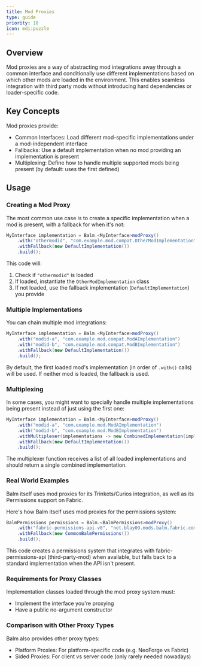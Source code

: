 ```yaml
---
title: Mod Proxies
type: guide
priority: 10
icon: mdi:puzzle
---
```


## Overview

Mod proxies are a way of abstracting mod integrations away through a common interface and conditionally use different implementations based on which other mods are loaded in the environment. This enables seamless integration with third party mods without introducing hard dependencies or loader-specific code.

## Key Concepts

Mod proxies provide:

- Common Interfaces: Load different mod-specific implementations under a mod-independent interface
- Fallbacks: Use a default implementation when no mod providing an implementation is present
- Multiplexing: Define how to handle multiple supported mods being present (by default: uses the first defined)

## Usage

### Creating a Mod Proxy

The most common use case is to create a specific implementation when a mod is present, with a fallback for when it's not:

```java
MyInterface implementation = Balm.<MyInterface>modProxy()
    .with("othermodid", "com.example.mod.compat.OtherModImplementation")
    .withFallback(new DefaultImplementation())
    .build();
```

This code will:

1. Check if `"othermodid"` is loaded
2. If loaded, instantiate the `OtherModImplementation` class
3. If not loaded, use the fallback implementation (`DefaultImplementation`) you provide

### Multiple Implementations

You can chain multiple mod integrations:

```java
MyInterface implementation = Balm.<MyInterface>modProxy()
    .with("modid-a", "com.example.mod.compat.ModAImplementation")
    .with("modid-b", "com.example.mod.compat.ModBImplementation")
    .withFallback(new DefaultImplementation())
    .build();
```

By default, the first loaded mod's implementation (in order of `.with()` calls) will be used. If neither mod is loaded, the fallback is used.

### Multiplexing

In some cases, you might want to specially handle multiple implementations being present instead of just using the first one:

```java
MyInterface implementation = Balm.<MyInterface>modProxy()
    .with("modid-a", "com.example.mod.ModAImplementation")
    .with("modid-b", "com.example.mod.ModBImplementation")
    .withMultiplexer(implementations -> new CombinedImplementation(implementations))
    .withFallback(new DefaultImplementation())
    .build();
```

The multiplexer function receives a list of all loaded implementations and should return a single combined implementation.

### Real World Examples

Balm itself uses mod proxies for its Trinkets/Curios integration, as well as its Permissions support on Fabric.

Here's how Balm itself uses mod proxies for the permissions system:

```java
BalmPermissions permissions = Balm.<BalmPermissions>modProxy()
    .with("fabric-permissions-api-v0", "net.blay09.mods.balm.fabric.compat.FabricPermissionsAPIIntegration")
    .withFallback(new CommonBalmPermissions())
    .build();
```

This code creates a permissions system that integrates with fabric-permissions-api (third-party-mod) when available, but falls back to a standard implementation when the API isn't present.



### Requirements for Proxy Classes

Implementation classes loaded through the mod proxy system must:

- Implement the interface you're proxying
- Have a public no-argument constructor

### Comparison with Other Proxy Types

Balm also provides other proxy types:

- Platform Proxies: For platform-specific code (e.g. NeoForge vs Fabric)
- Sided Proxies: For client vs server code (only rarely needed nowadays)